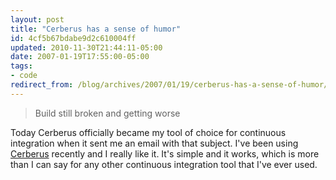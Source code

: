 ```yaml
---
layout: post
title: "Cerberus has a sense of humor"
id: 4cf5b67bdabe9d2c610004ff
updated: 2010-11-30T21:44:11-05:00
date: 2007-01-19T17:55:00-05:00
tags:
- code
redirect_from: /blog/archives/2007/01/19/cerberus-has-a-sense-of-humor/
---
```


> Build still broken and getting worse

Today Cerberus officially became my tool of choice for continuous integration when it sent me an email with that subject. I've been using [Cerberus](http://cerberus.rubyforge.org/) recently and I really like it. It's simple and it works, which is more than I can say for any other continuous integration tool that I've ever used.
